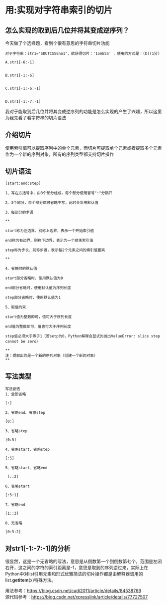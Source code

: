 # 用:实现对字符串索引的切片

## 怎么实现的取到后几位并将其变成逆序列？

今天做了个选择题，看到个很有意思的字符串切片功能</br>

```
对于字符串：str1='SDUTCSSEno1'，欲获得切片：'1onESS' ，使用的方式是：(D)(1分)

A.str1[-6:-1]


B.str1[-1:-6]


C.str1[-1:-6:-1]


D.str1[-1:-7:-1]

```
我对于能取到后几位并将其变成逆序列的功能是怎么实现的产生了兴趣，所以这里为我先看了看字符串的切片语法

## 介绍切片

使用索引值可以提取序列中的单个元素，而切片可提取单个元素或者提取多个元素作为一个新的序列对象，所有的序列类型都支持切片操作</br>

## 切片语法


```
[start:end:step]

1、写在方括号中，由3个部分组成，每个部分使用冒号":"分隔开

2、3个部分，每个部分都可省略不写，此时会采用默认值

3、每部分的术语

**

start称为左边界、别称上边界，表示一个开始索引值

end称为右边界、别称下边界，表示为一个结束索引值

step称为步长、别称步进，表示每2个元素之间的索引值距离

**

4、省略时的默认值

start部分省略时，使用默认值为0

end部分省略时，使用默认值为序列长度

step部分省略时，使用默认值为1

5、取值约束

start值为整数即可，值可大于序列长度

end值为整数即可，值也可大于序列长度

step值必须大于等于1（若setp为0，Python解释会显式的抛出ValueError: slice step cannot be zero）

**
注：提取出的是一个新的序列对象（创建一个新的对象）
**

```

## 写法类型


```
写法剧透
1、全部省略

[:]

2、省略end、省略step

[0:]

3、省略step

[0:5]

4、省略start、省略step

[:5]

5、省略start、省略end

 [::2]

6、省略start

[:5:1]

7、省略end

[1::3]

8、无省略

[0:5:2]

```

## 对str1[-1:-7:-1]的分析

很显然，这是一个无省略的写法，意思是从倒数第一个到倒数第七个，范围是左闭右开，这之间的字符的索引距离是-1，意思是取到的序列逆过来，实际上在Python中对list引用元素和形式优雅简洁的切片操作都是由解释器调用的list.__getitem__(x)特殊方法。

用法参考：https://blog.csdn.net/cadi2011/article/details/84538769</br>
源代码参考：https://blog.csdn.net/xpresslink/article/details/77727507</br>





































